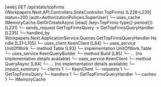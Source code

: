 [web] GET /api/stats/topfirms  (Workpapers.Next.API.Controllers.StatsController.TopFirms)  [L228–L239] status=200 [auth=AuthorizationPolicies.SuperUser]
  └─ uses_cache IMemoryCache.GetOrCreateAsync [read] (key=TopFirms-type{*}-period{*}) [L231]
  └─ sends_request GetTopFirmsQuery -> GetTopFirmsQueryHandler [L235]
    └─ handled_by Workpapers.Next.ApplicationService.Queries.GetTopFirmsQueryHandler.Handle [L31–L105]
      └─ uses_client KeenClient [L84]
      └─ uses_service UnitOfWork
        └─ method Table [L93]
          └─ implementation UnitOfWork.Table
      └─ uses_service KeenQueryBuilder
        └─ method Build [L85]
          └─ ... (no implementation details available)
      └─ uses_service KeenClient
        └─ method QueryAsync [L84]
          └─ ... (no implementation details available)
  └─ impact_summary
    └─ clients 1
      └─ KeenClient
    └─ requests 1
      └─ GetTopFirmsQuery
    └─ handlers 1
      └─ GetTopFirmsQueryHandler
    └─ caches 1
      └─ IMemoryCache

